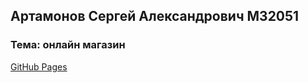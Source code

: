 ## Артамонов Сергей Александрович M32051 
### Тема: онлайн магазин 
[GitHub Pages](https://se7go.github.io/is-web-y25/)